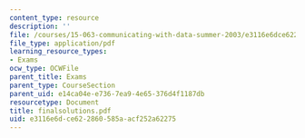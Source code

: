 ```yaml
---
content_type: resource
description: ''
file: /courses/15-063-communicating-with-data-summer-2003/e3116e6dce622860585aacf252a62275_finalsolutions.pdf
file_type: application/pdf
learning_resource_types:
- Exams
ocw_type: OCWFile
parent_title: Exams
parent_type: CourseSection
parent_uid: e14ca04e-e736-7ea9-4e65-376d4f1187db
resourcetype: Document
title: finalsolutions.pdf
uid: e3116e6d-ce62-2860-585a-acf252a62275
---
```

